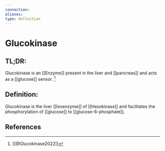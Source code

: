 ```yaml
---
connection:
aliases: 
type: definition
---
```


# Glucokinase

## TL;DR:
Glucokinase is an [[Enzyme]] present in the liver and [[pancreas]] and acts as a [[glucose]] sensor. [^1]

## Definition:
Glucokinase is the liver [[Isoenzyme]] of [[Hexokinase]] and 
facilitates the phosphorylation of [[glucose]] to [[glucose-6-phosphate]].

## References

[^1]: [[@Glucokinase2022]]